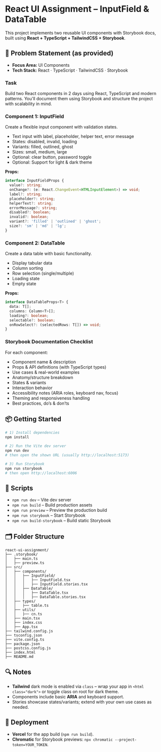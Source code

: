 # React UI Assignment – InputField & DataTable

This project implements two reusable UI components with Storybook docs, built using **React + TypeScript + TailwindCSS + Storybook**.

## 🧩 Problem Statement (as provided)

- **Focus Area:** UI Components  
- **Tech Stack:** React · TypeScript · TailwindCSS · Storybook

### Task
Build two React components in 2 days using React, TypeScript and modern patterns. You'll
document them using Storybook and structure the project with scalability in mind.

### Component 1: InputField
Create a flexible input component with validation states.
- Text input with label, placeholder, helper text, error message
- States: disabled, invalid, loading
- Variants: filled, outlined, ghost
- Sizes: small, medium, large
- Optional: clear button, password toggle
- Optional: Support for light & dark theme

**Props:**
```ts
interface InputFieldProps {
  value?: string;
  onChange?: (e: React.ChangeEvent<HTMLInputElement>) => void;
  label?: string;
  placeholder?: string;
  helperText?: string;
  errorMessage?: string;
  disabled?: boolean;
  invalid?: boolean;
  variant?: 'filled' | 'outlined' | 'ghost';
  size?: 'sm' | 'md' | 'lg';
}
```

### Component 2: DataTable
Create a data table with basic functionality.
- Display tabular data
- Column sorting
- Row selection (single/multiple)
- Loading state
- Empty state

**Props:**
```ts
interface DataTableProps<T> {
  data: T[];
  columns: Column<T>[];
  loading?: boolean;
  selectable?: boolean;
  onRowSelect?: (selectedRows: T[]) => void;
}
```

### Storybook Documentation Checklist
For each component:
- Component name & description
- Props & API definitions (with TypeScript types)
- Use cases & real-world examples
- Anatomy/structure breakdown
- States & variants
- Interaction behavior
- Accessibility notes (ARIA roles, keyboard nav, focus)
- Theming and responsiveness handling
- Best practices, do’s & don’ts

## 📦 Getting Started

```bash
# 1) Install dependencies
npm install

# 2) Run the Vite dev server
npm run dev
# then open the shown URL (usually http://localhost:5173)

# 3) Run Storybook
npm run storybook
# then open http://localhost:6006
```

## 🧰 Scripts
- `npm run dev` – Vite dev server
- `npm run build` – Build production assets
- `npm run preview` – Preview the production build
- `npm run storybook` – Start Storybook
- `npm run build-storybook` – Build static Storybook

## 🗂 Folder Structure
```
react-ui-assignment/
├── .storybook/
│   ├── main.ts
│   ├── preview.ts
├── src/
│   ├── components/
│   │   ├── InputField/
│   │   │   ├── InputField.tsx
│   │   │   ├── InputField.stories.tsx
│   │   ├── DataTable/
│   │   │   ├── DataTable.tsx
│   │   │   ├── DataTable.stories.tsx
│   ├── types/
│   │   ├── table.ts
│   ├── utils/
│   │   ├── cn.ts
│   ├── main.tsx
│   ├── index.css
│   ├── App.tsx
├── tailwind.config.js
├── tsconfig.json
├── vite.config.ts
├── package.json
├── postcss.config.js
├── index.html
├── README.md
```

## 🔍 Notes
- **Tailwind** dark mode is enabled via `class` – wrap your app in `<html class="dark">` or toggle class on root for dark theme.
- Components include basic **ARIA** and keyboard support.
- Stories showcase states/variants; extend with your own use cases as needed.

## 🚀 Deployment
- **Vercel** for the app build (`npm run build`).
- **Chromatic** for Storybook previews: `npx chromatic --project-token=YOUR_TOKEN`.
